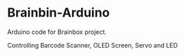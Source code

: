 # Brainbin-Arduino
Arduino code for Brainbox project.

Controlling Barcode Scanner, OLED Screen, Servo and LED
